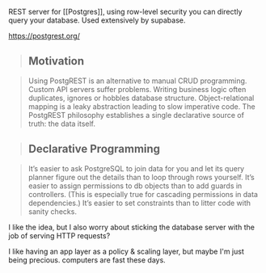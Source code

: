 REST server for [[Postgres]], using row-level security you can directly query your database. Used extensively by supabase.

https://postgrest.org/

> ## Motivation[](https://postgrest.org/en/v9.0/#motivation "Permalink to this headline")

> Using PostgREST is an alternative to manual CRUD programming. Custom API servers suffer problems. Writing business logic often duplicates, ignores or hobbles database structure. Object-relational mapping is a leaky abstraction leading to slow imperative code. The PostgREST philosophy establishes a single declarative source of truth: the data itself.

> ## Declarative Programming[](https://postgrest.org/en/v9.0/#declarative-programming "Permalink to this headline")

> It’s easier to ask PostgreSQL to join data for you and let its query planner figure out the details than to loop through rows yourself. It’s easier to assign permissions to db objects than to add guards in controllers. (This is especially true for cascading permissions in data dependencies.) It’s easier to set constraints than to litter code with sanity checks.

I like the idea, but I also worry about sticking the database server with the job of serving HTTP requests?

I like having an app layer as a policy & scaling layer, but maybe I'm just being precious. computers are fast these days.